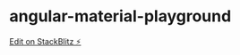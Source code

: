 # angular-material-playground

[Edit on StackBlitz ⚡️](https://stackblitz.com/edit/angular-ivy-ahafsr)